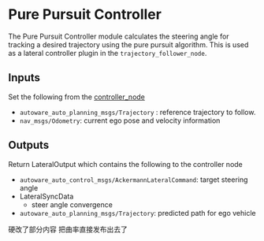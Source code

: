 # Pure Pursuit Controller

The Pure Pursuit Controller module calculates the steering angle for tracking a desired trajectory using the pure pursuit algorithm. This is used as a lateral controller plugin in the `trajectory_follower_node`.

## Inputs

Set the following from the [controller_node](../trajectory_follower_node/README.md)

- `autoware_auto_planning_msgs/Trajectory` : reference trajectory to follow.
- `nav_msgs/Odometry`: current ego pose and velocity information

## Outputs

Return LateralOutput which contains the following to the controller node

- `autoware_auto_control_msgs/AckermannLateralCommand`: target steering angle
- LateralSyncData
  - steer angle convergence
- `autoware_auto_planning_msgs/Trajectory`: predicted path for ego vehicle

硬改了部分内容 把曲率直接发布出去了